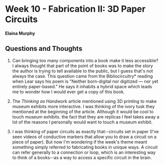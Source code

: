 # Week 10 - Fabrication II: 3D Paper Circuits

#### Elaina Murphy

## Questions and Thoughts

1. Can bringing too many components into a book make it less accessible? I always thought that part of the point of books was to make the story the author is trying to tell available to the public, but I guess that's not always the case. This question came from the Bibliocircuitry* reading when Lear says his poem is  "Neither born-digital
nor digitized — nor yet entirely paper-based." He says it inhabits a hybrid space which leads me to wonder how I would ever get a copy of this book.

2. The *Thinking as Handwork* article mentioned using 3D printing to make museum exhibits more interactive. I was thinking of the ivory tusk they mentioned at the beginning of the article. Although it would be cool to touch museum exhibits. the fact that they are replicas I feel takes away a lot of the reasons I personally would want to touch a museum exhibit.
3. I was thinking of paper circuits as exactly that--circuits set in paper (I've seen videos of conductive markers that allow you to draw a circuit on a piece of paper). But now I'm wondering if the week's theme meant something simply referred to fabricating books in unique ways. A circuit can refer generally to a connection or loop, which is an interesting way to think of a books--as a way to access a specific circuit in the brain. 